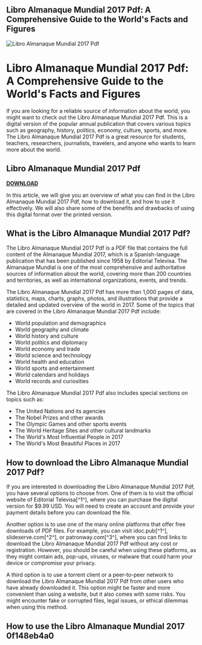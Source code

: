 ## Libro Almanaque Mundial 2017 Pdf: A Comprehensive Guide to the World's Facts and Figures

 
![Libro Almanaque Mundial 2017 Pdf](https://encrypted-tbn0.gstatic.com/images?q=tbn:ANd9GcQFouU4R-tyFt_RzwiygU3JQGU8cHgDknXS_cXdb3LJOhiZBrwEV0gk-WF7)

 
# Libro Almanaque Mundial 2017 Pdf: A Comprehensive Guide to the World's Facts and Figures
 
If you are looking for a reliable source of information about the world, you might want to check out the Libro Almanaque Mundial 2017 Pdf. This is a digital version of the popular annual publication that covers various topics such as geography, history, politics, economy, culture, sports, and more. The Libro Almanaque Mundial 2017 Pdf is a great resource for students, teachers, researchers, journalists, travelers, and anyone who wants to learn more about the world.
 
## Libro Almanaque Mundial 2017 Pdf


[**DOWNLOAD**](https://kneedacexbrew.blogspot.com/?d=2tKBHo)

 
In this article, we will give you an overview of what you can find in the Libro Almanaque Mundial 2017 Pdf, how to download it, and how to use it effectively. We will also share some of the benefits and drawbacks of using this digital format over the printed version.
 
## What is the Libro Almanaque Mundial 2017 Pdf?
 
The Libro Almanaque Mundial 2017 Pdf is a PDF file that contains the full content of the Almanaque Mundial 2017, which is a Spanish-language publication that has been published since 1958 by Editorial Televisa. The Almanaque Mundial is one of the most comprehensive and authoritative sources of information about the world, covering more than 200 countries and territories, as well as international organizations, events, and trends.
 
The Libro Almanaque Mundial 2017 Pdf has more than 1,000 pages of data, statistics, maps, charts, graphs, photos, and illustrations that provide a detailed and updated overview of the world in 2017. Some of the topics that are covered in the Libro Almanaque Mundial 2017 Pdf include:
 
- World population and demographics
- World geography and climate
- World history and culture
- World politics and diplomacy
- World economy and trade
- World science and technology
- World health and education
- World sports and entertainment
- World calendars and holidays
- World records and curiosities

The Libro Almanaque Mundial 2017 Pdf also includes special sections on topics such as:

- The United Nations and its agencies
- The Nobel Prizes and other awards
- The Olympic Games and other sports events
- The World Heritage Sites and other cultural landmarks
- The World's Most Influential People in 2017
- The World's Most Beautiful Places in 2017

## How to download the Libro Almanaque Mundial 2017 Pdf?
 
If you are interested in downloading the Libro Almanaque Mundial 2017 Pdf, you have several options to choose from. One of them is to visit the official website of Editorial Televisa[^1^], where you can purchase the digital version for $9.99 USD. You will need to create an account and provide your payment details before you can download the file.
 
Another option is to use one of the many online platforms that offer free downloads of PDF files. For example, you can visit idoc.pub[^1^], slideserve.com[^2^], or patronway.com[^3^], where you can find links to download the Libro Almanaque Mundial 2017 Pdf without any cost or registration. However, you should be careful when using these platforms, as they might contain ads, pop-ups, viruses, or malware that could harm your device or compromise your privacy.
 
A third option is to use a torrent client or a peer-to-peer network to download the Libro Almanaque Mundial 2017 Pdf from other users who have already downloaded it. This option might be faster and more convenient than using a website, but it also comes with some risks. You might encounter fake or corrupted files, legal issues, or ethical dilemmas when using this method.
 
## How to use the Libro Almanaque Mundial 2017 0f148eb4a0
